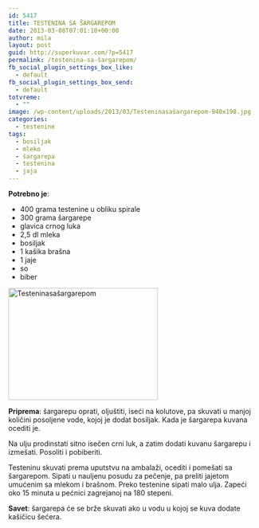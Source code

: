 ```yaml
---
id: 5417
title: TESTENINA SA ŠARGAREPOM
date: 2013-03-08T07:01:18+00:00
author: mila
layout: post
guid: http://superkuvar.com/?p=5417
permalink: /testenina-sa-šargarepom/
fb_social_plugin_settings_box_like:
  - default
fb_social_plugin_settings_box_send:
  - default
totvreme:
  - ""
image: /wp-content/uploads/2013/03/Testeninasašargarepom-940x198.jpg
categories:
  - testenine
tags:
  - bosiljak
  - mleko
  - šargarepa
  - testenina
  - jaja
---
```

**Potrebno je**:

  * 400 grama testenine u obliku spirale
  * 300 grama šargarepe
  * glavica crnog luka
  * 2,5 dl mleka
  * bosiljak
  * 1 kašika brašna
  * 1 jaje
  * so
  * biber

<img class="alignnone size-medium wp-image-5418" src="/wp-content/uploads/2013/03/Testeninasašargarepom-300x225.jpg" alt="Testeninasašargarepom" width="300" height="225" /> 

**Priprema**: šargarepu oprati, oljuštiti, iseći na kolutove, pa skuvati u manjoj količini posoljene vode, kojoj je dodat bosiljak. Kada je šargarepa kuvana ocediti je.

Na ulju prodinstati sitno isečen crni luk, a zatim dodati kuvanu šargarepu i izmešati. Posoliti i pobiberiti.

Testeninu skuvati prema uputstvu na ambalaži, ocediti i pomešati sa šargarepom. Sipati u nauljenu posudu za pečenje, pa preliti jajetom umućenim sa mlekom i brašnom. Preko testenine sipati malo ulja. Zapeći oko 15 minuta u pećnici zagrejanoj na 180 stepeni.

**Savet**: šargarepa će se brže skuvati ako u vodu u kojoj se kuva dodate kašičicu šećera.